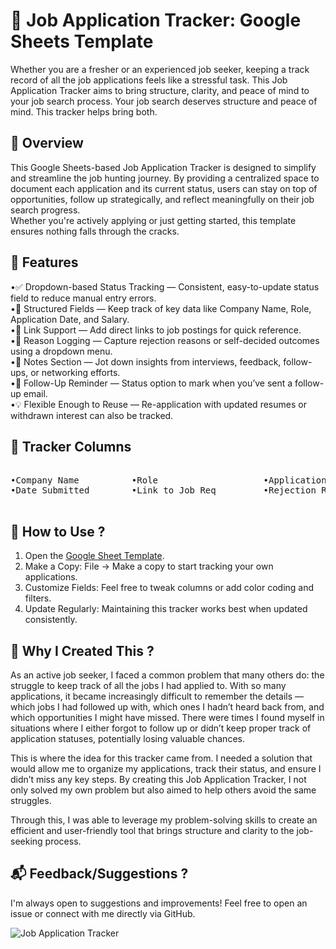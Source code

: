 # 🎯 Job Application Tracker: Google Sheets Template
Whether you are a fresher or an experienced job seeker, keeping a track record of all the job applications feels like a stressful task.
This Job Application Tracker aims to bring structure, clarity, and peace of mind to your job search process. Your job search deserves structure and peace of mind. This tracker helps bring both. </br>

## 🧾 Overview </br>
This Google Sheets-based Job Application Tracker is designed to simplify and streamline the job hunting journey. By providing a centralized space to document each application and its current status, users can stay on top of opportunities, follow up strategically, and reflect meaningfully on their job search progress. </br>
Whether you're actively applying or just getting started, this template ensures nothing falls through the cracks. </br>

## 📌 Features </br>
•✅ Dropdown-based Status Tracking — Consistent, easy-to-update status field to reduce manual entry errors. </br>
•🏢 Structured Fields — Keep track of key data like Company Name, Role, Application Date, and Salary. </br>
•🔗 Link Support — Add direct links to job postings for quick reference. </br>
•📝 Reason Logging — Capture rejection reasons or self-decided outcomes using a dropdown menu. </br>
•🧠 Notes Section — Jot down insights from interviews, feedback, follow-ups, or networking efforts. </br>
•📅 Follow-Up Reminder — Status option to mark when you’ve sent a follow-up email. </br>
•💡 Flexible Enough to Reuse — Re-application with updated resumes or withdrawn interest can also be tracked. </br>

## 🧩 Tracker Columns <br> 
<pre> 
•Company Name	       •Role	                •Application Status	        •Salary	 
•Date Submitted        •Link to Job Req	        •Rejection Reason	        •Notes <br> </pre>  

## 📁 How to Use ? <br>
1. Open the [Google Sheet Template](https://docs.google.com/spreadsheets/d/17OvtcQwbz56MatY38oB5phT6zRGzGY7H2-b3jtqWk0g/edit?usp=sharing). <br>
2. Make a Copy: File → Make a copy to start tracking your own applications. <br>
3. Customize Fields: Feel free to tweak columns or add color coding and filters. <br>
4. Update Regularly: Maintaining this tracker works best when updated consistently. <br>

## 🎯 Why I Created This ? <br>
As an active job seeker, I faced a common problem that many others do: the struggle to keep track of all the jobs I had applied to. With so many applications, it became increasingly difficult to remember the details — which jobs I had followed up with, which ones I hadn’t heard back from, and which opportunities I might have missed. There were times I found myself in situations where I either forgot to follow up or didn’t keep proper track of application statuses, potentially losing valuable chances.

This is where the idea for this tracker came from. I needed a solution that would allow me to organize my applications, track their status, and ensure I didn’t miss any key steps. By creating this Job Application Tracker, I not only solved my own problem but also aimed to help others avoid the same struggles.

Through this, I was able to leverage my problem-solving skills to create an efficient and user-friendly tool that brings structure and clarity to the job-seeking process. <br>

## 📬 Feedback/Suggestions ? <br>
I'm always open to suggestions and improvements! Feel free to open an issue or connect with me directly via GitHub. <br>

![Job Application Tracker](https://github.com/user-attachments/assets/6d335a22-1411-4794-b076-f6192ef5cace)
